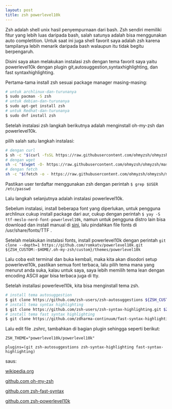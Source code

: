 ```yaml
---
layout: post
title: zsh powerlevel10k
---
```


Zsh adalah shell unix hasil penyempurnaan dari bash. Zsh sendiri memiliki fitur yang lebih luas daripada bash, salah satunya adalah bisa menggunakan auto completition. Untuk saat ini juga shell favorit saya adalah zsh karena tampilanya lebih menarik daripada bash walaupun itu tidak begitu berpengaruh.

Disini saya akan melakukan instalasi zsh dengan tema favorit saya yaitu powerlevel10k dengan plugin git,autosuggestion,syntaxhighlighting, dan fast syntaxhighlighting.

Pertama-tama install zsh sesuai package manager masing-masing:
```bash
# untuk archlinux-dan-turunanya
$ sudo pacman -S zsh
# untuk debian-dan-turunanya
$ sudo apt-get install zsh
# untuk Redhat-dan-turunanya
$ sudo dnf install zsh
```
Setelah instalasi zsh langkah berikutnya adalah menginstall oh-my-zsh dan powerlevel10k.

pilih salah satu langkah instalasi:
```bash
# dengan curl
$ sh -c "$(curl -fsSL https://raw.githubusercontent.com/ohmyzsh/ohmyzsh/master/tools/install.sh)"
# dengan wget
sh -c "$(wget -O- https://raw.githubusercontent.com/ohmyzsh/ohmyzsh/master/tools/install.sh)"
# dengan fetch
sh -c "$(fetch -o - https://raw.githubusercontent.com/ohmyzsh/ohmyzsh/master/tools/install.sh)"
```
Pastikan user terdaftar menggunakan zsh dengan perintah `$ grep $USER /etc/passwd` 

Lalu langkah selanjutnya adalah instalasi powerlevel10k.

Sebelum instalasi, install beberapa font yang diperlukan, untuk pengguna archlinux cukup install package dari aur, cukup dengan perintah `$ yay -S ttf-meslo-nerd-font-powerlevel10k`, namun untuk pengguna distro lain bisa download dan install manual di [sini](https://github.com/romkatv/powerlevel10k#fonts), lalu pindahkan file fonts di /usr/share/fonts/TTF .

Setelah melakukan instalasi fonts, install powerlevel10k dengan perintah `git clone --depth=1 https://github.com/romkatv/powerlevel10k.git ${ZSH_CUSTOM:-$HOME/.oh-my-zsh/custom}/themes/powerlevel10k`

Lalu coba exit terminal dan buka kembali, maka kita akan disodori setup powerlevel10k, pastikan semua font terbaca, lalu pilih tema mana yang menurut anda suka, kalau untuk saya, saya lebih memilih tema lean dengan encoding ASCII agar bisa terbaca juga di tty.

Setelah installasi powerlevel10k, kita bisa menginstall tema zsh.

```bash
# install tema autosuggestion
$ git clone https://github.com/zsh-users/zsh-autosuggestions ${ZSH_CUSTOM:-~/.oh-my-zsh/custom}/plugins/zsh-autosuggestions
# install tema syntax highlighting
$ git clone https://github.com/zsh-users/zsh-syntax-highlighting.git $ZSH_CUSTOM/plugins/zsh-syntax-highlighting
# install tema fast syntax highlighting
$ git clone https://github.com/zdharma-continuum/fast-syntax-highlighting ${ZSH_CUSTOM:-~/.oh-my-zsh/custom}/plugins/fast-syntax-highlighting
```
Lalu edit file .zshrc, tambahkan di bagian plugin sehingga seperti berikut:

`ZSH_THEME="powerlevel10k/powerlevel10k"`

`plugins=(git zsh-autosuggestions zsh-syntax-highlighting fast-syntax-highlighting)`


saus:

[wikipedia.org](https://en.wikipedia.org/wiki/Z_shell)

[github.com oh-my-zsh](https://github.com/ohmyzsh/ohmyzsh)

[github.com zsh-fast-syntax](https://github.com/zdharma-continuum/fast-syntax-highlighting#installation)

[github.com zsh-powerlevel10k](https://gist.github.com/minhanhhere/4a124522b2931dd47fa0aed56ad9843e)
